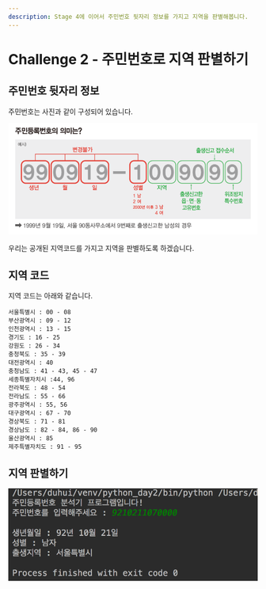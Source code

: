 ```yaml
---
description: Stage 4에 이어서 주민번호 뒷자리 정보를 가지고 지역을 판별해봅니다.
---
```


# Challenge 2 - 주민번호로 지역 판별하기

## 주민번호 뒷자리 정보

주민번호는 사진과 같이 구성되어 있습니다.

![&#xC8FC;&#xBBFC;&#xBC88;&#xD638; &#xC758;&#xBBF8;](../../.gitbook/assets/image%20%286%29.png)

우리는 공개된 지역코드를 가지고 지역을 판별하도록 하겠습니다.

## 지역 코드

지역 코드는 아래와 같습니다.

```text
서울특별시 : 00 - 08
부산광역시 : 09 - 12
인천광역시 : 13 - 15
경기도 : 16 - 25
강원도 : 26 - 34
충청북도 : 35 - 39
대전광역시 : 40
충청남도 : 41 - 43, 45 - 47
세종특별자치시 :44, 96
전라북도 : 48 - 54
전라남도 : 55 - 66
광주광역시 : 55, 56
대구광역시 : 67 - 70
경상북도 : 71 - 81
경상남도 : 82 - 84, 86 - 90
울산광역시 : 85
제주특별자치도 : 91 - 95
```

## 지역 판별하기

![&#xC644;&#xC131;&#xB41C; &#xC8FC;&#xBBFC;&#xBC88;&#xD638; &#xBD84;&#xC11D;&#xAE30;](../../.gitbook/assets/image%20%2815%29.png)

